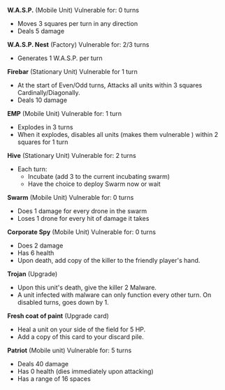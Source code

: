 __W.A.S.P.__
(Mobile Unit)
Vulnerable for: 0 turns
- Moves 3 squares per turn in any direction
- Deals 5 damage 


__W.A.S.P. Nest__
(Factory)
Vulnerable for: 2/3 turns
- Generates 1 W.A.S.P. per turn

__Firebar__
(Stationary Unit)
Vulnerable for 1 turn
- At the start of Even/Odd turns, Attacks all units within 3 squares Cardinally/Diagonally.
- Deals 10 damage

__EMP__
(Mobile Unit)
Vulnerable for: 1 turn
- Explodes in 3 turns
- When it explodes, disables all units (makes them vulnerable ) within 2 squares for 1 turn


__Hive__
(Stationary Unit)
Vulnerable for: 2 turns
- Each turn:
    - Incubate (add 3 to the current incubating swarm)
    - Have the choice to deploy Swarm now or wait

__Swarm__
(Mobile Unit)
Vulnerable for: 0 turns
- Does 1 damage for every drone in the swarm
- Loses 1 drone for every hit of damage it takes

__Corporate Spy__
(Mobile Unit)
Vulnerable for: 0 turns
- Does 2 damage
- Has 6 health
- Upon death, add copy of the killer to the friendly player's hand.

__Trojan__
(Upgrade)
- Upon this unit's death, give the killer 2 Malware.
- A unit infected with malware can only function every other turn. On disabled turns, goes down by 1.

__Fresh coat of paint__
(Upgrade card)
- Heal a unit on your side of the field for 5 HP.
- Add a copy of this card to your discard pile.

__Patriot__
(Mobile unit)
Vulnerable for: 5 turns
- Deals 40 damage
- Has 0 health (dies immediately upon attacking)
- Has a range of 16 spaces


